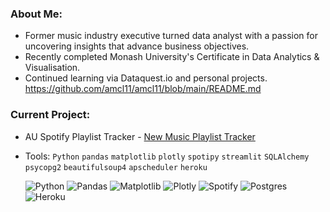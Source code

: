 ### About Me:
 - Former music industry executive turned data analyst with a passion for uncovering insights that advance business objectives.
 - Recently completed Monash University's Certificate in Data Analytics & Visualisation. 
 - Continued learning via Dataquest.io and personal projects.
https://github.com/amcl11/amcl11/blob/main/README.md
### Current Project:
- AU Spotify Playlist Tracker - [New Music Playlist Tracker](https://new-music-playlist-tracker-c480db72347d.herokuapp.com/)
- Tools: `Python` `pandas` `matplotlib` `plotly` `spotipy` `streamlit` `SQLAlchemy` `psycopg2` `beautifulsoup4` `apscheduler` `heroku` 

   ![Python](https://img.shields.io/badge/python-3670A0?style=for-the-badge&logo=python&logoColor=ffdd54)
![Pandas](https://img.shields.io/badge/pandas-%23150458.svg?style=for-the-badge&logo=pandas&logoColor=white)
![Matplotlib](https://img.shields.io/badge/Matplotlib-%23ffffff.svg?style=for-the-badge&logo=Matplotlib&logoColor=black)
![Plotly](https://img.shields.io/badge/Plotly-%233F4F75.svg?style=for-the-badge&logo=plotly&logoColor=white)
![Spotify](https://img.shields.io/badge/Spotify-1ED760?style=for-the-badge&logo=spotify&logoColor=white)
![Postgres](https://img.shields.io/badge/postgres-%23316192.svg?style=for-the-badge&logo=postgresql&logoColor=white)
![Heroku](https://img.shields.io/badge/heroku-%23430098.svg?style=for-the-badge&logo=heroku&logoColor=white)


<!---
amcl11/amcl11 is a ✨ special ✨ repository because its `README.md` (this file) appears on your GitHub profile.
You can click the Preview link to take a look at your changes.
--->
